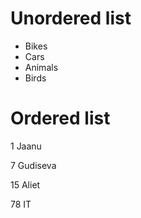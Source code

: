# Unordered list
* Bikes 
* Cars
* Animals
* Birds

# Ordered list
1 Jaanu

7 Gudiseva

15 Aliet

78 IT
